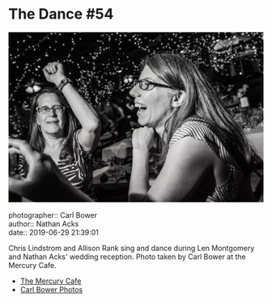 # The Dance #54

![Chris Lindstrom and Allison Rank sing and dance](assets/2019-06-29-set-4-the-dance-54.webp)

photographer:: Carl Bower  
author:: Nathan Acks  
date:: 2019-06-29 21:39:01

Chris Lindstrom and Allison Rank sing and dance during Len Montgomery and Nathan Acks' wedding reception. Photo taken by Carl Bower at the Mercury Cafe.

* [The Mercury Cafe](http://mercurycafe.com)
* [Carl Bower Photos](https://carlbowerphotos.com)
